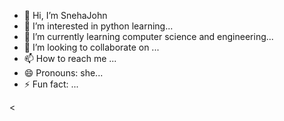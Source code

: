 - 👋 Hi, I’m SnehaJohn
- 👀 I’m interested in python learning...
- 🌱 I’m currently learning computer science and engineering...
- 💞️ I’m looking to collaborate on ...
- 📫 How to reach me ...
- 😄 Pronouns: she...
- ⚡ Fun fact: ...

<<!---
SnehaJohn2004/SnehaJohn2004 is a ✨ special ✨ repository because its `README.md` (this file) appears on your GitHub profile.
You can click the Preview link to take a look at your changes.
--->
